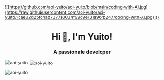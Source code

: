 ![[https://github.com/aoi-yuito/aoi-yuito/blob/main/coding-with-AI.jpg](https://raw.githubusercontent.com/aoi-yuito/aoi-yuito/1cae02d25fc4ad7377a8034f99d9e131a96fb247/coding-with-AI.jpg)]()
<h1 align="center">Hi 👋, I'm Yuito!</h1>
<h3 align="center">A passionate developer</h3>


<p><img align="left" src="https://github-readme-stats.vercel.app/api/top-langs?username=aoi-yuito&show_icons=true&locale=en&layout=compact" alt="aoi-yuito" /></p>

<p>&nbsp;<img align="center" src="https://github-readme-stats.vercel.app/api?username=aoi-yuito&show_icons=true&locale=en" alt="aoi-yuito" /></p>

<p><img align="center" src="https://github-readme-streak-stats.herokuapp.com/?user=aoi-yuito&" alt="aoi-yuito" /></p>
